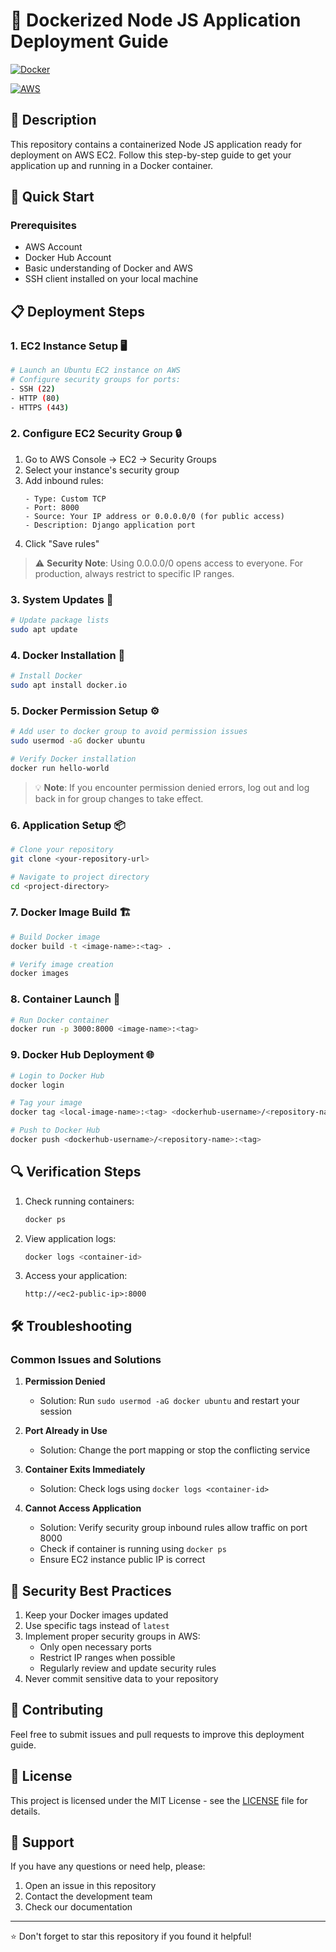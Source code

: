 
# 🐳 Dockerized Node JS Application Deployment Guide

[![Docker](https://img.shields.io/badge/docker-%230db7ed.svg?style=for-the-badge&logo=docker&logoColor=white)](https://www.docker.com/)

[![AWS](https://img.shields.io/badge/AWS-%23FF9900.svg?style=for-the-badge&logo=amazon-aws&logoColor=white)](https://aws.amazon.com/)

## 📝 Description

This repository contains a containerized Node JS application ready for deployment on AWS EC2. Follow this step-by-step guide to get your application up and running in a Docker container.

## 🚀 Quick Start

### Prerequisites

- AWS Account
- Docker Hub Account
- Basic understanding of Docker and AWS
- SSH client installed on your local machine

## 📋 Deployment Steps

### 1. EC2 Instance Setup 🖥️

```bash
# Launch an Ubuntu EC2 instance on AWS
# Configure security groups for ports:
- SSH (22)
- HTTP (80)
- HTTPS (443)
```

### 2. Configure EC2 Security Group 🔒

1. Go to AWS Console → EC2 → Security Groups
2. Select your instance's security group
3. Add inbound rules:
   ```
   - Type: Custom TCP
   - Port: 8000
   - Source: Your IP address or 0.0.0.0/0 (for public access)
   - Description: Django application port
   ```
4. Click "Save rules"

> ⚠️ **Security Note**: Using 0.0.0.0/0 opens access to everyone. For production, always restrict to specific IP ranges.

### 3. System Updates 🔄

```bash
# Update package lists
sudo apt update
```

### 4. Docker Installation 🐋

```bash
# Install Docker
sudo apt install docker.io
```

### 5. Docker Permission Setup ⚙️

```bash
# Add user to docker group to avoid permission issues
sudo usermod -aG docker ubuntu

# Verify Docker installation
docker run hello-world
```

> 💡 **Note**: If you encounter permission denied errors, log out and log back in for group changes to take effect.

### 6. Application Setup 📦

```bash
# Clone your repository
git clone <your-repository-url>

# Navigate to project directory
cd <project-directory>
```

### 7. Docker Image Build 🏗️

```bash
# Build Docker image
docker build -t <image-name>:<tag> .

# Verify image creation
docker images
```

### 8. Container Launch 🚢

```bash
# Run Docker container
docker run -p 3000:8000 <image-name>:<tag>
```

### 9. Docker Hub Deployment 🌐

```bash
# Login to Docker Hub
docker login

# Tag your image
docker tag <local-image-name>:<tag> <dockerhub-username>/<repository-name>:<tag>

# Push to Docker Hub
docker push <dockerhub-username>/<repository-name>:<tag>
```

## 🔍 Verification Steps

1. Check running containers:
   ```bash
   docker ps
   ```

2. View application logs:
   ```bash
   docker logs <container-id>
   ```

3. Access your application:
   ```
   http://<ec2-public-ip>:8000
   ```

## 🛠️ Troubleshooting

### Common Issues and Solutions

1. **Permission Denied**
   - Solution: Run `sudo usermod -aG docker ubuntu` and restart your session

2. **Port Already in Use**
   - Solution: Change the port mapping or stop the conflicting service

3. **Container Exits Immediately**
   - Solution: Check logs using `docker logs <container-id>`

4. **Cannot Access Application**
   - Solution: Verify security group inbound rules allow traffic on port 8000
   - Check if container is running using `docker ps`
   - Ensure EC2 instance public IP is correct

## 🔐 Security Best Practices

1. Keep your Docker images updated
2. Use specific tags instead of `latest`
3. Implement proper security groups in AWS:
   - Only open necessary ports
   - Restrict IP ranges when possible
   - Regularly review and update security rules
4. Never commit sensitive data to your repository

## 📝 Contributing

Feel free to submit issues and pull requests to improve this deployment guide.

## 📜 License

This project is licensed under the MIT License - see the [LICENSE](LICENSE) file for details.

## 👥 Support

If you have any questions or need help, please:
1. Open an issue in this repository
2. Contact the development team
3. Check our documentation

---
⭐ Don't forget to star this repository if you found it helpful!

